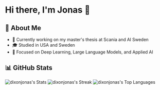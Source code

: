 # Hi there, I'm Jonas 👋

## 🤖 About Me

- 🔬 Currently working on my master's thesis at Scania and AI Sweden
- 🎓 Studied in USA and Sweden
- 🧠 Focused on Deep Learning, Large Language Models, and Applied AI

## 📊 GitHub Stats

![dixonjonas's Stats](https://github-readme-stats.vercel.app/api?username=dixonjonas&theme=onedark&show_icons=true&hide_border=true&count_private=true)
![dixonjonas's Streak](https://github-readme-streak-stats.herokuapp.com/?user=dixonjonas&theme=onedark&hide_border=true)
![dixonjonas's Top Languages](https://github-readme-stats.vercel.app/api/top-langs/?username=dixonjonas&theme=onedark&show_icons=true&hide_border=true&layout=compact)

<!--
**dixonjonas/dixonjonas** is a ✨ _special_ ✨ repository because its `README.md` (this file) appears on your GitHub profile.

Here are some ideas to get you started:

- 🔭 I’m currently working on ...
- 🌱 I’m currently learning ...
- 👯 I’m looking to collaborate on ...
- 🤔 I’m looking for help with ...
- 💬 Ask me about ...
- 📫 How to reach me: ...
- 😄 Pronouns: ...
- ⚡ Fun fact: ...
-->
